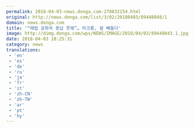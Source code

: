 ```yaml
---
permalink: 2018-04-03-news.donga.com-278832154.html
original: http://news.donga.com/list/3/02/20180403/89448048/1
domain: news.donga.com
title: '“떼법 공화국 용납 못해”… 마크롱, 칼 빼들다'
image: http://dimg.donga.com/wps/NEWS/IMAGE/2018/04/03/89448043.1.jpg
date: 2018-04-03 18:25:31
category: news
translations: 
 - 'en'
 - 'es'
 - 'de'
 - 'ru'
 - 'ja'
 - 'fr'
 - 'it'
 - 'zh-CN'
 - 'zh-TW'
 - 'ar'
 - 'pt'
 - 'hy'
---
```


